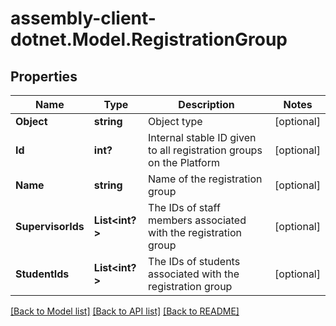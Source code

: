 # assembly-client-dotnet.Model.RegistrationGroup
## Properties

Name | Type | Description | Notes
------------ | ------------- | ------------- | -------------
**Object** | **string** | Object type | [optional] 
**Id** | **int?** | Internal stable ID given to all registration groups on the Platform | [optional] 
**Name** | **string** | Name of the registration group | [optional] 
**SupervisorIds** | **List&lt;int?&gt;** | The IDs of staff members associated with the registration group | [optional] 
**StudentIds** | **List&lt;int?&gt;** | The IDs of students associated with the registration group | [optional] 

[[Back to Model list]](../README.md#documentation-for-models) [[Back to API list]](../README.md#documentation-for-api-endpoints) [[Back to README]](../README.md)

